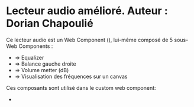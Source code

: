 # Lecteur audio amélioré. Auteur : Dorian Chapoulié

Ce lecteur audio est un Web Component (<my-player></my-player>), lui-même composé de 5 sous-Web Components :

- <my-equalizer></my-equalizer> => Equalizer
- <my-balance></my-balance> => Balance gauche droite
- <vu-metter></vu-metter> => Volume metter (dB)
- <freq-visualiser></freq-visualiser> => Visualisation des fréquences sur un canvas

Ces composants sont utilisé dans le custom web component: 
- <my-player></my-player>
 

